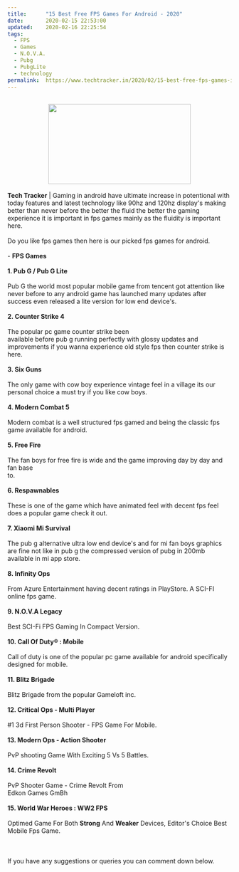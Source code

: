 ```yaml
---
title:		"15 Best Free FPS Games For Android - 2020"
date:		2020-02-15 22:53:00
updated:	2020-02-16 22:25:54
tags: 
  - FPS
  - Games
  - N.O.V.A.
  - Pubg
  - PubgLite
  - technology	
permalink:	https://www.techtracker.in/2020/02/15-best-free-fps-games-in-android-2020.html
---
```


<div><b><br><div class="separator" style="clear: both; text-align: center;"><a href="https://lh3.googleusercontent.com/-aV6WmWDO_bk/Xkl0FtJgfeI/AAAAAAAABHw/OTKDaEvWfP4InvzFDJEDgqt2fS-xl1FIACLcBGAsYHQ/s1600/IMG_20200216_221923_750.jpg" imageanchor="1" style="margin-left: 1em; margin-right: 1em;"><img src="https://lh3.googleusercontent.com/-aV6WmWDO_bk/Xkl0FtJgfeI/AAAAAAAABHw/OTKDaEvWfP4InvzFDJEDgqt2fS-xl1FIACLcBGAsYHQ/s1600/IMG_20200216_221923_750.jpg" border="0" data-original-width="1280" data-original-height="720" width="320" height="180"></a></div></b></div><div><b><br></b></div><div><b>Tech Tracker</b> | Gaming in android have ultimate increase in potentional with today features and latest technology like 90hz and 120hz display's making better than never before the better the fluid the better the gaming experience it is important in fps games mainly as the fluidity is important here.</div><div><br></div><div>Do you like fps games then here is our picked fps games for android.</div><div><br></div><div>- <b>FPS Games</b></div><div><br></div><div><b>1. Pub G / Pub G Lite&nbsp;</b></div><div><br></div><div>Pub G the world most popular mobile game from tencent got attention like never before to any android game has launched many updates after success even released a lite version for low end device's.</div><div><br></div><div><b>2. Counter Strike 4</b></div><div><br></div><div>The popular pc game counter strike been</div><div>available before pub g running perfectly with glossy updates and improvements if you wanna experience old style fps then counter strike is here.</div><div><br></div><div><b>3. Six Guns</b></div><div><br></div><div>The only game with cow boy experience vintage feel in a village its our personal choice a must try if you like cow boys.</div><div><br></div><div><b>4. Modern Combat 5</b></div><div><br></div><div>Modern combat is a well structured fps gamed and being the classic fps game available for android.</div><div><br></div><div><b>5. Free Fire</b></div><div><br></div><div>The fan boys for free fire is wide and the game improving day by day and fan base</div><div>to.</div><div><br></div><div><b>6. Respawnables</b></div><div><br></div><div>These is one of the game which have animated feel with decent fps feel does a popular game check it out.</div><div><br></div><div><b>7. Xiaomi Mi Survival</b></div><div><br></div><div>The pub g alternative ultra low end device's and for mi fan boys graphics are fine not like in pub g the compressed version of pubg in 200mb available in mi app store.</div><div><br></div><div><b>8. Infinity Ops</b></div><div><br></div><div>From Azure Entertainment having decent ratings in PlayStore. A SCI-FI online fps game.</div><div><br></div><div><b>9. N.O.V.A Legacy</b></div><div><br></div><div>Best SCI-Fi FPS Gaming In Compact Version.</div><div><br></div><div><b>10. Call Of Duty® : Mobile</b></div><div><br></div><div>Call of duty is one of the popular pc game available for android specifically designed for mobile.</div><div><br></div><div><b>11. Blitz Brigade</b></div><div><br></div><div>Blitz Brigade from the popular Gameloft inc.&nbsp;</div><div><br></div><div><b>12. Critical Ops - Multi Player</b></div><div><br></div><div>#1 3d First Person Shooter - FPS Game For Mobile.</div><div><br></div><div><b>13. Modern Ops - Action Shooter</b></div><div><br></div><div>PvP shooting Game With Exciting 5 Vs 5 Battles.</div><div><br></div><div><b>14. Crime Revolt</b></div><div><br></div><div>PvP Shooter Game - Crime Revolt From</div><div>Edkon Games GmBh</div><div><br></div><div><b>15. World War Heroes : WW2 FPS</b></div><div><br></div><div>Optimed Game For Both <b>Strong</b> And <b>Weaker</b> Devices, Editor's Choice Best Mobile Fps Game.</div><div><br></div><div><br></div><div><br></div><div>If you have any suggestions or queries you can comment down below.</div><div><br></div>
<!-- no comments on this post -->